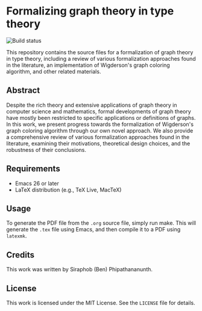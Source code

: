 # Formalizing graph theory in type theory
![Build status](https://github.com/siraben/senior-thesis/actions/workflows/build.yml/badge.svg)

This repository contains the source files for a formalization of graph
theory in type theory, including a review of various formalization
approaches found in the literature, an implementation of Wigderson's
graph coloring algorithm, and other related materials.

## Abstract
Despite the rich theory and extensive applications of graph theory in
computer science and mathematics, formal developments of graph theory
have mostly been restricted to specific applications or definitions of
graphs. In this work, we present progress towards the formalization of
Wigderson's graph coloring algorithm through our own novel
approach. We also provide a comprehensive review of various
formalization approaches found in the literature, examining their
motivations, theoretical design choices, and the robustness of their
conclusions.

## Requirements
- Emacs 26 or later
- LaTeX distribution (e.g., TeX Live, MacTeX)

## Usage
To generate the PDF file from the `.org` source file, simply run
make. This will generate the `.tex` file using Emacs, and then compile
it to a PDF using `latexmk`.

## Credits
This work was written by Siraphob (Ben) Phipathananunth.

## License
This work is licensed under the MIT License. See the `LICENSE` file
for details.
